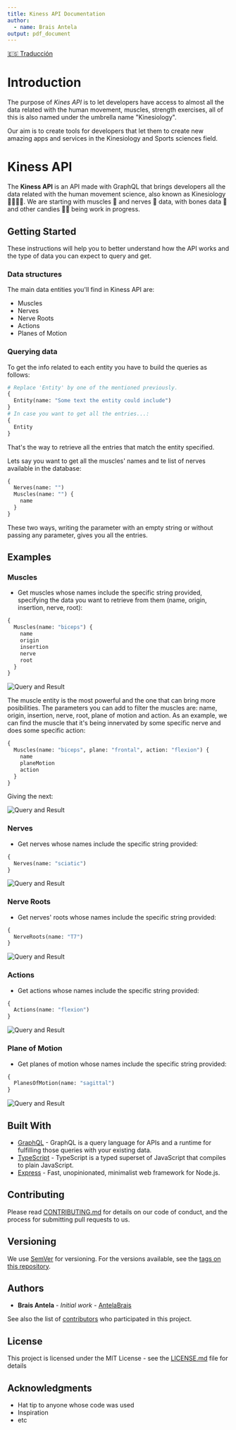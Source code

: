 ```yaml
---
title: Kiness API Documentation
author:
  - name: Brais Antela
output: pdf_document
---
```


[🇪🇸 Traducción](https://github.com/AntelaBrais/KinessAPI/blob/master/README.es.md)

# Introduction

The purpose of _Kines API_ is to let developers have access to almost all the data related with the human movement, muscles, strength exercises, all of this is also named under the umbrella name "Kinesiology".

Our aim is to create tools for developers that let them to create new amazing apps and services in the Kinesiology and Sports sciences field.

# Kiness API

The **Kiness API** is an API made with GraphQL that brings developers all the data related with the human movement science, also known as Kinesiology 🤾‍♂️⛹️‍♀️. We are starting with muscles 💪 and nerves 🧠 data, with bones data 🦴 and other candies 🏋️‍♀️ being work in progress.

## Getting Started

These instructions will help you to better understand how the API works and the type of data you can expect to query and get.

### Data structures

The main data entities you'll find in Kiness API are:

- Muscles
- Nerves
- Nerve Roots
- Actions
- Planes of Motion

### Querying data

To get the info related to each entity you have to build the queries as follows:

```graphql
# Replace 'Entity' by one of the mentioned previously.
{
  Entity(name: "Some text the entity could include")
}
# In case you want to get all the entries...:
{
  Entity
}
```

That's the way to retrieve all the entries that match the entity specified.

Lets say you want to get all the muscles' names and te list of nerves available in the database:

```graphql
{
  Nerves(name: "")
  Muscles(name: "") {
    name
  }
}
```

These two ways, writing the parameter with an empty string or without passing any parameter, gives you all the entries.

## Examples

### Muscles

- Get muscles whose names include the specific string provided, specifying the data you want to retrieve from them (name, origin, insertion, nerve, root):

```graphql
{
  Muscles(name: "biceps") {
    name
    origin
    insertion
    nerve
    root
  }
}
```

![Query and Result](docAssets/queryMuscle.png)

The muscle entity is the most powerful and the one that can bring more posibilities. The parameters you can add to filter the muscles are: name, origin, insertion, nerve, root, plane of motion and action. As an example, we can find the muscle that it's being innervated by some specific nerve and does some specific action:

```graphql
{
  Muscles(name: "biceps", plane: "frontal", action: "flexion") {
    name
    planeMotion
    action
  }
}
```

Giving the next:

![Query and Result](docAssets/queryMultipleParameter.png)

### Nerves

- Get nerves whose names include the specific string provided:

```graphql
{
  Nerves(name: "sciatic")
}
```

![Query and Result](docAssets/queryNerve.png)

### Nerve Roots

- Get nerves' roots whose names include the specific string provided:

```graphql
{
  NerveRoots(name: "T7")
}
```

![Query and Result](docAssets/queryNerveRoot.png)

### Actions

- Get actions whose names include the specific string provided:

```graphql
{
  Actions(name: "flexion")
}
```

![Query and Result](docAssets/queryAction.png)

### Plane of Motion

- Get planes of motion whose names include the specific string provided:

```graphql
{
  PlanesOfMotion(name: "sagittal")
}
```

![Query and Result](docAssets/queryPlaneMotion.png)

## Built With

- [GraphQL](https://graphql.org/) - GraphQL is a query language for APIs and a runtime for fulfilling those queries with your existing data.
- [TypeScript](http://www.typescriptlang.org/) - TypeScript is a typed superset of JavaScript that compiles to plain JavaScript.
- [Express](https://expressjs.com/) - Fast, unopinionated, minimalist web framework for Node.js.

## Contributing

Please read [CONTRIBUTING.md](#) for details on our code of conduct, and the process for submitting pull requests to us.

## Versioning

We use [SemVer](http://semver.org/) for versioning. For the versions available, see the [tags on this repository](https://github.com/AntelaBrais/KinessAPI/tags).

## Authors

- **Brais Antela** - _Initial work_ - [AntelaBrais](https://github.com/AntelaBrais)

See also the list of [contributors](https://github.com/AntelaBrais/KinessAPI/graphs/contributors) who participated in this project.

## License

This project is licensed under the MIT License - see the [LICENSE.md](LICENSE.md) file for details

## Acknowledgments

- Hat tip to anyone whose code was used
- Inspiration
- etc
